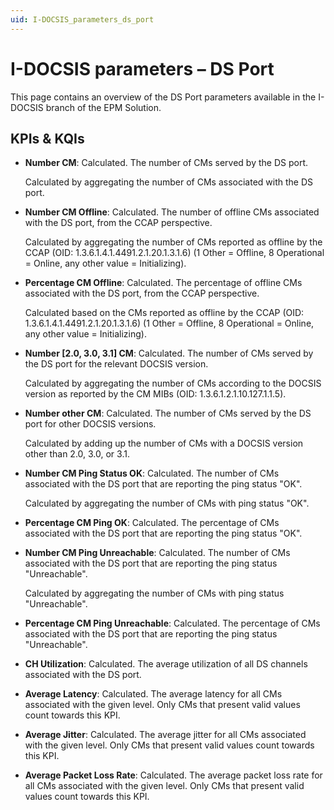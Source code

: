 ```yaml
---
uid: I-DOCSIS_parameters_ds_port
---
```


# I-DOCSIS parameters – DS Port

This page contains an overview of the DS Port parameters available in the I-DOCSIS branch of the EPM Solution.

## KPIs & KQIs

- **Number CM**: Calculated. The number of CMs served by the DS port.

  Calculated by aggregating the number of CMs associated with the DS port.

- **Number CM Offline**: Calculated. The number of offline CMs associated with the DS port, from the CCAP perspective.

  Calculated by aggregating the number of CMs reported as offline by the CCAP (OID: 1.3.6.1.4.1.4491.2.1.20.1.3.1.6) (1 Other = Offline, 8 Operational = Online, any other value = Initializing).

- **Percentage CM Offline**: Calculated. The percentage of offline CMs associated with the DS port, from the CCAP perspective.

  Calculated based on the CMs reported as offline by the CCAP (OID: 1.3.6.1.4.1.4491.2.1.20.1.3.1.6) (1 Other = Offline, 8 Operational = Online, any other value = Initializing).

- **Number [2.0, 3.0, 3.1] CM**: Calculated. The number of CMs served by the DS port for the relevant DOCSIS version.

  Calculated by aggregating the number of CMs according to the DOCSIS version as reported by the CM MIBs (OID: 1.3.6.1.2.1.10.127.1.1.5).

- **Number other CM**: Calculated. The number of CMs served by the DS port for other DOCSIS versions.

  Calculated by adding up the number of CMs with a DOCSIS version other than 2.0, 3.0, or 3.1.

- **Number CM Ping Status OK**: Calculated. The number of CMs associated with the DS port that are reporting the ping status "OK".

  Calculated by aggregating the number of CMs with ping status "OK".

- **Percentage CM Ping OK**: Calculated. The percentage of CMs associated with the DS port that are reporting the ping status "OK".

- **Number CM Ping Unreachable**: Calculated. The number of CMs associated with the DS port that are reporting the ping status "Unreachable".

  Calculated by aggregating the number of CMs with ping status "Unreachable".

- **Percentage CM Ping Unreachable**: Calculated. The percentage of CMs associated with the DS port that are reporting the ping status "Unreachable".

- **CH Utilization**: Calculated. The average utilization of all DS channels associated with the DS port.

- **Average Latency**: Calculated. The average latency for all CMs associated with the given level. Only CMs that present valid values count towards this KPI.

- **Average Jitter**: Calculated. The average jitter for all CMs associated with the given level. Only CMs that present valid values count towards this KPI.

- **Average Packet Loss Rate**: Calculated. The average packet loss rate for all CMs associated with the given level. Only CMs that present valid values count towards this KPI.
